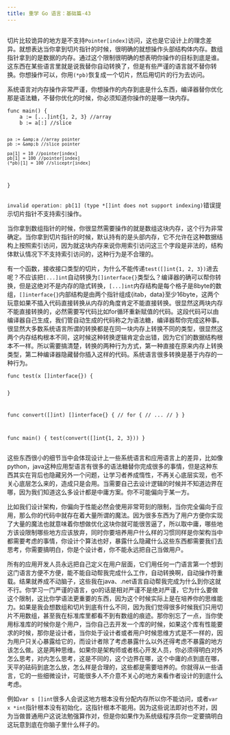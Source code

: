 ```yaml
---
title: 重学 Go 语言：基础篇-43
---
```

<article id="topicContainer" class="column_content"><h2 class="topic_title"></h2><div><p>切片比较诡异的地方是不支持<code>Pointer[index]</code>访问，这也是它设计上的理念差异。就想表达当你拿到切片指针的时候，很明确的就想操作头部结构体内存。数组指针拿到的是数据的内存。通过这个限制很明确的想表明你操作的目标到底是谁。这东西在某些语言里就是说我替你自动转换了，但是有些严谨的语言就不替你转换。你想操作可以，你用<code>(*pb)</code>恢复成一个切片，然后用切片的行为去访问。</p>
<p>系统语言对内存操作非常严谨，你想操作的内存到底是什么东西，编译器替你优化那是语法糖，不替你优化的时候，你必须知道你操作的是哪一块内存。</p>
<pre><code class="go language-go">func main() {
    a := [...]int{1, 2, 3} //array
    b := a[:] //slice

    pa := &amp;a //array pointer
    pb := &amp;b //slice pointer

    pa[1] = 10 //pointer[index]
    pb[1] = 100 //pointer[index]
    (*pb)[1] = 100 //sliceptr[index]
}
</code></pre>
<p><code>invalid operation: pb[1] (type *[]int does not support indexing)</code>错误提示切片指针不支持索引操作。</p>
<p>当你拿到数组指针的时候，你很显然需要操作的就是数组这块内存，这个行为非常确定。当你拿到切片指针的时候，默认持有的是头部内存，它不允许在这种数据结构上按照索引访问，因为就这块内存来说你用索引访问这三个字段是非法的，结构体默认情况下不支持索引访问的，这种行为是不合理的。</p>
<p>有一个函数，接收接口类型的切片，为什么不能传递<code>test([]int{1, 2, 3})</code>进去呢？不应该把<code>[...]int</code>自动转换为<code>[]interface{}</code>类型么？编译器的确可以帮你转换，但是这绝对不是内存的隐式转换，<code>[...]int</code>内存结构是每个格子是8byte的数组，<code>[]interface{}</code>内部结构是由两个指针组成{itab，data}至少16byte，这两个玩意如果不插入代码直接转换从内存的角度肯定不能直接转换。很显然这两块内存不能直接转换的，必然需要写代码比如for循环重新赋值的代码。这段代码可以由编译器自己生成，我们管自动生成的代码称之为语法糖，编译器帮你完成这种事。很显然大多数系统语言所谓的转换都是在同一块内存上转换不同的类型，很显然这两个内存结构根本不同，这时候这种转换逻辑肯定会出错，因为它们的数据结构根本不一样。所以需要搞清楚，转换的两种行为方式，第一种直接在原来内存上转换类型，第二种编译器隐藏替你插入这样的代码。系统语言很多转换是基于内存的一种行为。</p>
<pre><code class="go language-go">func test(x []interface{}) {

}

func convert([]int) []interface{} {
    // for {
    //  ...
    // }
}

func main() {
    test(convert([]int{1, 2, 3}))
}
</code></pre>
<p>这些东西很小的细节当中会体现设计上一些系统语言和应用语言上的差异，比如像python，java这种应用型语言有很多的语法糖替你完成很多的事情，但是这种东西其实在背后也隐藏另外一个问题，让学习者养成惰性，不再关心底层实现，也不关心底层怎么来的，造成只是会用。当需要自己去设计逻辑的时候并不知道边界在哪，因为我们知道这么多设计都是中庸方案。你不可能偏向于某一方。</p>
<p>比如我们设计架构，你偏向于性能必然会使用非常苛刻的限制，当你完全偏向于应用，那么你的代码中就存在着大量所谓的魔法。因为很多东西为了用户方便你实现了大量的魔法也就意味着你想做优化这块你就可能很苦逼了，所以取中庸，哪些地方该设限制哪些地方应该放弃，同时你要培养用户什么样的习惯同样是你架构当中都需要考虑的事情，你设计个算法也好，暴露什么隐藏什么这些东西都需要我们去思考，你需要搞明白，你是个设计者，你不能永远把自己当做用户。</p>
<p>所有的应用开发人员永远把自己定义在用户层面，它们用任何一门语言第一个想到这门语言方便不方便，能不能自动帮我完成什么工作，自动转换啊，自动操作符重载。结果就养成不动脑子，这些我在java、.net语言自动帮我完成为什么到你这就不行。你学习一门严谨的语言，go的话是相对严谨不是绝对严谨，它为什么要做这个限制，这比你学语法更重要的东西，因为这个时候实际上是在培养你的思维能力。如果是我会想数组和切片到底有什么不同，因为我们觉得很多时候我们只用切片不用数组，甚至我在标准库里都看不到有数组的痕迹。那你别忘了一点，当你使用标准库的时候你是个用户，当你自己去开发一个库的时候，如果这个库有性能要求的时候，那你是设计者，当你处于设计者或者用户时候思维方式是不一样的，因为用户只关心暴露给它的，而设计者除了考虑暴露什么以外还得考虑不暴露的地方该怎么做。这是两种思维。如果你是架构师或者核心开发人员，你必须得明白对外怎么思考，对内怎么思考，这是不同的，这个边界在哪，这个中庸的点到底在哪，天平的砝码到底怎么放，怎么样是合理的，这些都是需要培养的。你就得从一些语言，它的一些细微设计，可能很多人不介意不关心的地方来看作者设计的到底什么考虑。</p>
<p>例如<code>var s []int</code>很多人会说这地方根本没有分配内存所以你不能访问，或者<code>var x *int</code>指针根本没有初始化，这指针根本不能用。因为这些说法即对也不对，因为当做普通用户这说法勉强算作对，但是你如果作为系统级程序员你一定要搞明白这玩意到底在你脑子里什么样子的。</p></div></article>